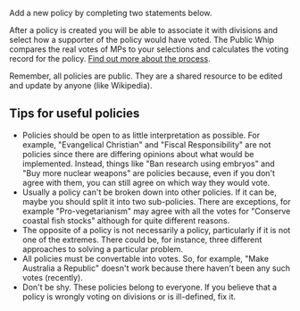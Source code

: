 Add a new policy by completing two statements below.

After a policy is created you will be able to associate it with  divisions and select how a supporter of the policy would have voted. The Public Whip compares the real votes of MPs to your selections and calculates the voting record for the policy. [Find out more about the process](/help/faq#policies).

Remember, all policies are public. They are a shared resource to be edited and update by anyone (like Wikipedia).

## Tips for useful policies

* Policies should be open to as little interpretation as
  possible. For example, "Evangelical Christian" and "Fiscal
  Responsibility" are not policies since there are differing opinions
  about what would be implemented. Instead, things like "Ban research
  using embryos" and "Buy more nuclear weapons" are policies because,
  even if you don't agree with them, you can still agree on which way
  they would vote.
* Usually a policy can't be broken down into other policies. If
  it can be, maybe you should split it into two sub-policies. There
  are exceptions, for example "Pro-vegetarianism" may agree with all
  the votes for "Conserve coastal fish stocks" although for quite
  different reasons.
* The opposite of a policy is not necessarily a policy,
  particularly if it is not one of the extremes. There could be, for
  instance, three different approaches to solving a particular
  problem.
* All policies must be convertable into votes. So, for example,
  "Make Australia a Republic" doesn't work because there haven't been
  any such votes (recently).
* Don't be shy. These policies belong to everyone.
  If you believe that a policy is wrongly voting on divisions or is ill-defined, fix it.

